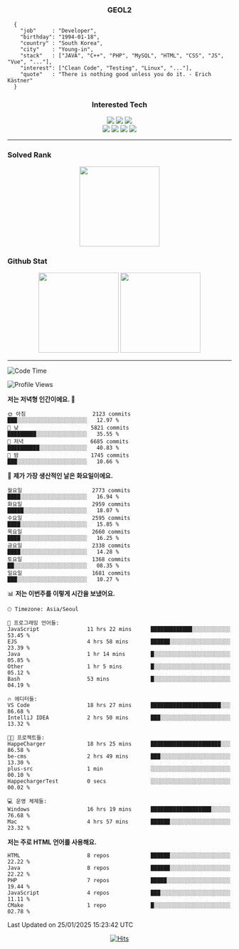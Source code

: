 <div align="center">

  ### GEOL2
</div>

```
  {
    "job"     : "Developer",
    "birthday": "1994-01-18",
    "country" : "South Korea",
    "city"    : "Young-in",
    "stack"   : ["JAVA", "C++", "PHP", "MySQL", "HTML", "CSS", "JS", "Vue", "..."],
    "interest": ["Clean Code", "Testing", "Linux", "..."], 
    "quote"   : "There is nothing good unless you do it. - Erich Kästner"
  }
  ```
  
<div align="center">
  
  ### Interested Tech
  
  <img src="https://img.shields.io/badge/Laravel-F05340?style=flat-square&logo=Laravel&logoColor=white">
  <img src="https://img.shields.io/badge/SpringBoot-6DB33F?style=flat-square&logo=SpringBoot&logoColor=white">
  <img src="https://img.shields.io/badge/Express-000000?style=flat-square&logo=Express&logoColor=white">
  <br>
  <img src="https://img.shields.io/badge/Three.js-000000?style=flat-square&logo=Three.js&logoColor=white">
  <img src="https://img.shields.io/badge/JavaScript-F7DF1E?style=flat-square&logo=JavaScript&logoColor=black">
  <img src="https://img.shields.io/badge/TypeScript-007acc?style=flat-square&logo=TypeScript&logoColor=black">
  <img src="https://img.shields.io/badge/MySQL-4479A1?style=flat-square&logo=mysql&logoColor=white"><br>

</div>

------------

  ### Solved Rank
  
  <div align="center">
    <img height="180em" src="https://mazassumnida.wtf/api/v2/generate_badge?boj=geol2">
  </div>
  
  ### Github Stat 
  <div align="center">
    <img height="180em" src="https://github-readme-stats-git-masterrstaa-rickstaa.vercel.app/api?username=geol2&show_icons=true&theme=dark">
    <img height="180em" src="https://github-readme-stats-git-masterrstaa-rickstaa.vercel.app/api/top-langs/?username=geol2&show_icons=true&hide=css,scss,html&layout=compact&theme=dark&count_private=true&langs_count=8">
  </div>
  
------------

<!--START_SECTION:waka-->
![Code Time](http://img.shields.io/badge/Code%20Time-3%2C851%20hrs%207%20mins-blue)

![Profile Views](http://img.shields.io/badge/Profile%20Views-0-blue)

**저는 저녁형 인간이에요. 🦉** 

```text
🌞 아침                     2123 commits        ███░░░░░░░░░░░░░░░░░░░░░░   12.97 % 
🌆 낮　                     5821 commits        █████████░░░░░░░░░░░░░░░░   35.55 % 
🌃 저녁                     6685 commits        ██████████░░░░░░░░░░░░░░░   40.83 % 
🌙 밤　                     1745 commits        ███░░░░░░░░░░░░░░░░░░░░░░   10.66 % 
```
📅 **제가 가장 생산적인 날은 화요일이에요.** 

```text
월요일                      2773 commits        ████░░░░░░░░░░░░░░░░░░░░░   16.94 % 
화요일                      2959 commits        █████░░░░░░░░░░░░░░░░░░░░   18.07 % 
수요일                      2595 commits        ████░░░░░░░░░░░░░░░░░░░░░   15.85 % 
목요일                      2660 commits        ████░░░░░░░░░░░░░░░░░░░░░   16.25 % 
금요일                      2338 commits        ████░░░░░░░░░░░░░░░░░░░░░   14.28 % 
토요일                      1368 commits        ██░░░░░░░░░░░░░░░░░░░░░░░   08.35 % 
일요일                      1681 commits        ███░░░░░░░░░░░░░░░░░░░░░░   10.27 % 
```


📊 **저는 이번주를 이렇게 시간을 보냈어요.** 

```text
🕑︎ Timezone: Asia/Seoul

💬 프로그래밍 언어들: 
JavaScript               11 hrs 22 mins      █████████████░░░░░░░░░░░░   53.45 % 
EJS                      4 hrs 58 mins       ██████░░░░░░░░░░░░░░░░░░░   23.39 % 
Java                     1 hr 14 mins        █░░░░░░░░░░░░░░░░░░░░░░░░   05.85 % 
Other                    1 hr 5 mins         █░░░░░░░░░░░░░░░░░░░░░░░░   05.12 % 
Bash                     53 mins             █░░░░░░░░░░░░░░░░░░░░░░░░   04.19 % 

🔥 에디터들: 
VS Code                  18 hrs 27 mins      ██████████████████████░░░   86.68 % 
IntelliJ IDEA            2 hrs 50 mins       ███░░░░░░░░░░░░░░░░░░░░░░   13.32 % 

🐱‍💻 프로젝트들: 
HappeCharger             18 hrs 25 mins      ██████████████████████░░░   86.58 % 
be-cms                   2 hrs 49 mins       ███░░░░░░░░░░░░░░░░░░░░░░   13.30 % 
plus-src                 1 min               ░░░░░░░░░░░░░░░░░░░░░░░░░   00.10 % 
HappechargerTest         0 secs              ░░░░░░░░░░░░░░░░░░░░░░░░░   00.02 % 

💻 운영 체제들: 
Windows                  16 hrs 19 mins      ███████████████████░░░░░░   76.68 % 
Mac                      4 hrs 57 mins       ██████░░░░░░░░░░░░░░░░░░░   23.32 % 
```

**저는 주로 HTML 언어를 사용해요.** 

```text
HTML                     8 repos             ██████░░░░░░░░░░░░░░░░░░░   22.22 % 
Java                     8 repos             ██████░░░░░░░░░░░░░░░░░░░   22.22 % 
PHP                      7 repos             █████░░░░░░░░░░░░░░░░░░░░   19.44 % 
JavaScript               4 repos             ███░░░░░░░░░░░░░░░░░░░░░░   11.11 % 
CMake                    1 repo              █░░░░░░░░░░░░░░░░░░░░░░░░   02.78 % 
```




 Last Updated on 25/01/2025 15:23:42 UTC
<!--END_SECTION:waka-->

<div align="center">
  
  [![Hits](https://hits.seeyoufarm.com/api/count/incr/badge.svg?url=https%3A%2F%2Fgithub.com%2Fgeol2&count_bg=%2379C83D&title_bg=%23555555&icon=myspace.svg&icon_color=%23E7E7E7&title=hits&edge_flat=false)](https://hits.seeyoufarm.com)
  
</div>

<!--
**Geol2/Geol2** is a ✨ _special_ ✨ repository because its `README.md` (this file) appears on your GitHub profile.

Here are some ideas to get you started:
- 🔭 I’m currently working on ...
- 🌱 I’m currently learning ...
- 👯 I’m looking to collaborate on ...
- 🤔 I’m looking for help with ...
- 💬 Ask me about ...
- 📫 How to reach me: ...
- 😄 Pronouns: ...
- ⚡ Fun fact: ...
-->

